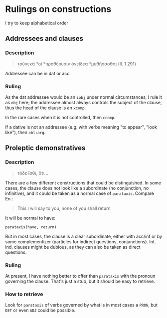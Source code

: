 # Rulings on constructions

I try to keep alphabetical order

## Addressees and clauses

### Description

>τοὔνεκά *οἱ *προθέουσιν ὀνείδεα *μυθήσασθαι (Il. 1.291)

Addressee can be in dat or acc.

### Ruling

As the dat addressee would be an `iobj` under normal circumstances, I rule it as
`obj` here; the addressee almost always controls the subject of the clause, thus
the head of the clause is an `xcomp`.

In the rare cases when it is not controlled, then `ccomp`.

If a dative is not an addressee (e.g. with verbs meaning "to appear", "look like"),
then `obl:arg`.

## Proleptic demonstratives

### Description

>τόδε ἴσθι, ὅτι...

There are a few different constructions that could be distinguished. In some cases,
the clause does not look like a subordinate (no conjunction, no infinitive), and
it could be taken as a normal case of `parataxis`. Compare En.:

>This I will say to you, none of you shall return

It will be normal to have:
```
parataxis(have, return)
```

But in most cases, the clause is a clear subordinate, either with acc/inf or by
some complementizer (particles for indirect questions, conjunctions). Int. ind.
clauses might be dubious, as they can also be taken as direct questions.

### Ruling

At present, I have nothing better to offer than `parataxis` with the pronoun
governing the clause. That's just a stub, but it should be easy to retrieve.

### How to retrieve

Look for `parataxis` of verbs governed by what is in most cases a `PRON`, but
`DET` or even `ADJ` could be possible.
